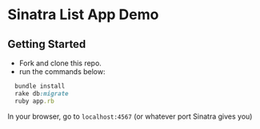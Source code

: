 # Sinatra List App Demo

**Getting Started**
---

- Fork and clone this repo.
- run the commands below:

```ruby
  bundle install
  rake db:migrate
  ruby app.rb
```
In your browser, go to `localhost:4567` (or whatever port Sinatra gives you)
